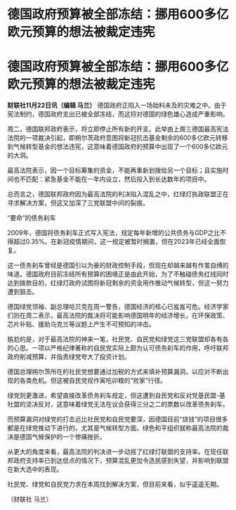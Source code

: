 # 德国政府预算被全部冻结：挪用600多亿欧元预算的想法被裁定违宪

# 德国政府预算被全部冻结：挪用600多亿欧元预算的想法被裁定违宪

**财联社11月22日讯（编辑 马兰）**
德国政府正陷入一场始料未及的灾难之中。由于宪法制约，德国政府支出已被全部冻结，而这将对德国的绿色雄心造成严重影响。

周二，德国联邦政府表示，将立即停止所有新的开支。此举由上周三德国最高宪法法院的一项裁决引起，即朔尔茨政府意图将新冠抗击基金剩余的600多亿欧元转移到气候转型基金的想法违宪，这意味着德国政府的预算中出现了一个600多亿欧元的大洞。

最高法院表示，因一个目标筹集的资金，不能再重新划拨给另一个目标；且实施时间也不匹配：紧急基金不能在一年内设立，然后投入到长达数年的项目中。

总而言之，德国联邦政府因为最高法院的判决陷入混乱之中，红绿灯执政联盟正在寻求解决方案，但这又加深了三党联盟中间的裂痕。

“要命”的债务刹车

2009年，德国将债务刹车正式写入宪法，规定每年新增的公共债务与GDP之比不得超过0.35%。在新冠疫情期间，这一规定被暂时搁置，但在2023年已经全面恢复。

这一债务刹车曾经是德国引以为豪的财政控制手段，但现在却越来越有作茧自缚的味道。德国政府目前冻结所有预算的困境正是由此开始，为了不触碰债务红线同时达到拨款目的，红绿灯政府试图将新冠剩余的资金用作推动气候转型，但这一努力遭到狙击。

德国绿党领袖、副总理哈贝克在周一警告，德国经济的核心已岌岌可危。经济学家们则在周二表示，最高法院的裁决将可能影响德国明年的经济增长，在环保政策、芯片补贴、援助乌克兰等议题上产生不可预知的冲击。

尴尬的是，对于最高法院的神来一笔，社民党、自民党和绿党这三党联盟却各有各的心思。一项以严格纪律著称的自民党实际上颇为认可债务刹车的作用，呼吁联邦政府削减预算，并指责绿党夸大了投资计划。

德国总理朔尔茨所在的社民党想要通过加税的方式来填补预算漏洞，以应对不断出现的各类危机。但这被自民党视作寅吃卯粮的“败家”行径。

绿党则更激进，希望直接改革债务刹车规定，但这遭到自民党和反对党基民盟-基社盟的坚决反对，这意味着绿党无法在议会获得三分之二的票数以改革债务刹车。

而预算漏洞对绿党的打击远比社民党和自民党要深，因德国目前“烧钱”的项目很多都是在绿党推动下进行的，尤其是气候转型方面。绿色和平组织就称最高法院的裁决是德国气候保护的一个惨痛挫折。

从更大的角度来看，最高法院的判决进一步动摇了红绿灯联盟的支持率。在现任联邦政府支持率已到达低点的情况下，预算混乱更加令选民感到失望，并影响到联盟在新大选中的表现。

社民党、绿党和自民党力求在本周找到解决方案，但目前来看，似乎遥遥无期。

（财联社 马兰）

